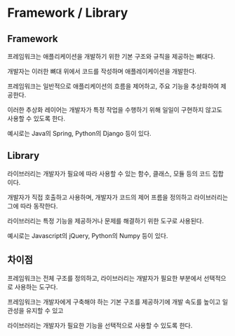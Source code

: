 # Framework / Library

## Framework

프레임워크는 애플리케이션을 개발하기 위한 기본 구조와 규칙을 제공하는 뼈대다.

개발자는 이러한 뼈대 위에서 코드를 작성하며 애플레이케이션을 개발한다.

프레임워크는 일반적으로 애플리케이션의 흐름을 제어하고, 주요 기능을 추상화하여 제공한다.

이러한 추상화 레이어는 개발자가 특정 작업을 수행하기 위해 일일이 구현하지 않고도 사용할 수 있도록 한다.

예시로는 Java의 Spring, Python의 Django 등이 있다.

## Library

라이브러리는 개발자가 필요에 따라 사용할 수 있는 함수, 클래스, 모듈 등의 코드 집합이다.

개발자가 직접 호출하고 사용하며, 개발자가 코드의 제어 프름을 정의하고 라이브러리는 그에 따라 동작한다.

라이브러리는 특정 기능을 제공하거나 문제를 해결하기 위한 도구로 사용된다.

예시로는 Javascript의 jQuery, Python의 Numpy 등이 있다.

## 차이점

프레임워크는 전체 구조를 정의하고, 라이브러리는 개발자가 필요한 부분에서 선택적으로 사용하는 도구다.

프레임워크는 개발자에게 구축해야 하는 기본 구조를 제공하기에 개발 속도를 높이고 일관성을 유지할 수 있고

라이브러리는 개발자가 필요한 기능을 선택적으로 사용할 수 있도록 한다.